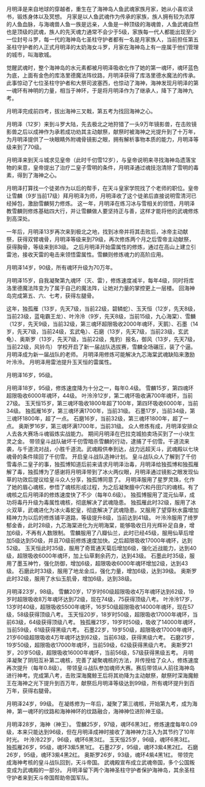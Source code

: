 
月明泽是来自地球的穿越者，重生在了海神岛人鱼武魂家族月家，她从小喜欢读书，锻炼身体以及冥想。
月家是以人鱼武魂作为传承的家族，族人拥有较为浓厚的人鱼血脉，与海魂兽人鱼一族是远亲，人鱼是一种顶级的海魂兽，人鱼武魂自然也是顶级的武魂，族人的先天魂力通常不会少于5级，家族每一代人都能出现至少一位封号斗罗，每一代的海神岛七圣柱守护者都有一名是月家族人，当前担任第五圣柱守护者的人正式月明泽的太奶海女斗罗，月家在海神岛上有一座属于他们管理的城市，叫海歌城。

觉醒武魂时，整个海神岛的水元素都被月明泽吸收化作了她的第一魂环，魂环蓝色为底，上面有金色的库洛里德魔法阵纹路，月明泽获得了库洛里德水魔法的传承。此事惊动了七位圣柱守护者和大祭司波塞西，也惊动了海神，海神发现月明泽的第一魂环有神明的力量，相当于神环，于是将月明泽作为了继承人，降下了海神九考。

月明泽完成前四考，拔出海神三叉戟，第五考为找回海神之心。

月明泽（12岁）来到斗罗大陆，先去极北之地狩猎了一头9万年镜影兽，在击败镜影兽之后以成神作为承若成功劝其主动献祭，献祭时被海神之光提升到了十万年，为月明泽提供了一块眼睛外附魂骨镜影之眼，拥有解析事物本质的能力，月明泽等级来到了70级。

月明泽来到天斗城求见皇帝（此时千仞雪12岁），与皇帝说明来寻找海神岛遗落宝物的来意，皇帝提出了治疗二皇子雪明的条件，月明泽通过魂技泡清除了雪明的毒素，得到了海神之心。

月明泽打算找一个徒弟作为以后的帮手，在天斗皇家学院找了个老师的职位。皇帝让雪麟（9岁当前17级）拜月明泽为师，月明泽收了这个徒弟后直接说明雪清河已经掉包，激励雪麟努力修炼。
这一年，月明泽在练习冰与雪相关的领悟，月明泽教雪麟则修炼基础四大行，并让雪麟做人要坚持正与善，这样才能将他的武魂修炼到高深处。

一年后，月明泽13岁再次来到极北之地，找到冰帝并将其击败后，冰帝主动献祭，获得双臂魂骨，月明泽等级来到79级，再次修炼两个月之后雪帝主动献祭，获得胸骨，等级来到83级。
之后月明泽开始雷属性的修炼，通过在高山上建立引雷池，接收天雷的电击来领悟雷属性。雪麟则修炼魂力的高阶应用。

月明泽14岁，90级，所有魂环升级为70万年。

月明泽15岁，自我凝聚第九魂环（灭、雷），修炼速度减半，每年4级，同时将库洛里德魔法阵变为了属于自己的魔法阵，让她对力量的掌控更上一层楼。
回海神岛完成第五、六、七考，获得左腿骨。

这年，独孤雁（13岁，先天7级，当前22级，碧鳞蛇）、玉天恒（12岁，先天8级，当前23级，蓝电霸王龙）、叶泠泠（9岁，先天8级，当前15级，九心海棠）、雪麟（12岁，先天9级，当前32级，第三魂环超限吸收2000年魂环，天鹅）、石墨（14岁，先天7级，当前24级，玄武龟）、石磨（13岁，先天7级，当前23级，玄武龟）、奥斯罗（13岁，先天7级，当前22级，鬼豹）报名，御风（13岁，先天7级，当前22级，风铃鸟）
学校开启了新一届战队选拔赛，雪麟全场碾压，装了个逼。
月明泽成为新一届战队的老师。
月明泽用修炼可能解决九芯海棠武魂缺陷来激励叶泠泠。
月明泽用雷池提升玉天恒的雷属性。

月明泽16岁，95级。

月明泽18岁，95级，修炼速度降为十分之一，每年0.4级。
雪麟15岁，第四魂环超限吸收6000年魂环，44级。
叶泠泠12岁，第二魂环吸收满700年魂环，当前27级。
玉天恒15岁，第三魂环吸收1800年超了100年，第四环吸收6000年，当前34级。
独孤雁16岁，第三魂环满1700年，当前31级。
石墨17岁，当前34级，第三魂环1800年，超了一点。
石磨16岁，当前32级，第三魂环1800年，超了一点。
奥斯罗16岁，第三魂环满1700年，当前31级。
众人修炼有成，月明泽安排众人去各大赛场斗魂锻炼实战能力。
期间月明泽在巴拉克城拍卖场买到了一小块生灵之金。
带领皇斗战队破坏千仞雪暗杀雪麟的行动，逮捕了千仞雪。千道流来袭，与千道流对战，小胜千道流。武魂殿供奉到达，战力远超天斗，武魂殿以七块魂骨的条件赎回了千仞雪。
开启皇斗战队造神计划。
皇斗战队众人了解到了千仞雪毒杀二皇子的事，独孤博知道后前来请求月明泽治毒，月明泽给独孤博和独孤雁解了毒，独孤博为了感谢将月明泽带到了冰火两仪眼，月明泽通过镜影之眼发现仙草的功效后提议给皇斗众人分享，独孤博同意了。
月明泽服用了星罗灵珠，化作了她的眉心魂核，参悟了魂核形成过程，为之后凝聚膻中穴和丹田穴的魂核。有了魂核之后月明泽的修炼速度快了不少（每年0.6级）。
独孤博服用了混元仙草，成功将毒丹升级为毒属性魂核，彻底解决了武魂隐患。
独孤雁此时32级，服用了冰火双草，武魂进化为冰火毒蛇皇，彻底解决了武魂隐患。又服用了望穿秋水露增加精神力为以后的修炼铺平道路，等级提升8级，当前达到41级。
叶泠泠服用了绮罗郁金香，此时28级，九芯海棠进化为光明海棠，能够吸收日月光辉补足自身，增加6级，不再有人数限制。
雪麟服用了八瓣仙兰，此时已经45级，服用仙草后增加5级达到50级，并且70级前修炼速度加快。之后超限吸收17000年魂环，达到52级。
玉天恒此时35级，服用了奇茸通天菊后增加6级，强化近战能力，达到40级，超限吸收6000年魂环，加上仙草剩余药力，达到43级。
石墨此时35级，服用了墨玉神竹，强化防御，增加6级，超限吸收6000年魂环增加2级，达到43级。
石磨此时33级，服用了地龙金瓜，强化力量，增加6级，达到39级。
奥斯罗此时32级，服用了水仙玉肌骨，增加6级，达到38级。

月明泽23岁，98级。
雪麟20岁，17岁时60级超限吸收4万年魂环达到62级，19岁时超限吸收8万年魂环达到72级，现在74级，75获得顶级八考。
叶泠泠17岁，13岁时40级，超限吸收5500年魂环，16岁50级超限吸收14000年魂环，现在57级，58级获得顶级八考。
玉天恒20岁，18岁时50级，超限吸收17000年魂环，当前63级，64级获得顶级八考。
独孤雁21岁，19岁时50级，吸收了14000年魂环，当前59级，61级获得黑级六考。
石墨22岁，19岁50级，超限吸收17000年魂环，21岁60级超限吸收4万年魂环达到62级，当前63级，获得黑级六考。
石磨21岁，19岁50级，超限吸收17000年魂环，当前59级，62级获得黑级六考。
奥斯罗21岁，20岁50级，超限吸收16000年魂环，当前56级，57级获得黑级五考。
月明泽凝聚了阴阳互补第二魂核，完善了凝聚魂核的方法，并传授给了众人，修炼速度再次提升（每年0.8级）。
带领皇斗战队参加魂师大赛。赛后带领从人前往海神岛进行神考。完成第八考，击败深海魔鲸王后将其劝降为主动献祭，献祭时深海魔鲸王在海神之光下提升到百万年，献祭后月明泽等级达到99级，所有魂环提升到百万年，获得右腿骨。

月明泽24岁，99级。
在凝练修为一年后，凝聚了第三魂核，开始第九考，成为海神，第一魂环的纹路和海神神环的纹路融合，海神神位进阶神王级。

月明泽28岁，海神（神王）。
雪麟25岁，97级，魂环6黑3红，修炼速度每年0.09级，本来只能达到96级，但在月明泽成神时接收了海神神力注入为其节约了10年时光。
叶泠泠22岁，96级，魂环6黑3红。
玉天恒25岁，96级，魂环6黑3红。
独孤雁26岁，95级，魂环3紫5黑1红。
石墨27岁，95级，魂环3紫4黑2红。
石磨26岁，95级，魂环3紫4黑2红。
奥斯罗26岁，93级，魂环4紫4黑1红。
带领完成海神考核的皇斗战队回到，天斗帝国。
武魂殿宣布成立武魂帝国，多个公国叛变成为武魂殿的一部分。
月明泽留下两个海神圣柱守护者保护海神岛，其余圣柱守护者来到天斗帝国帮助帝国军队。